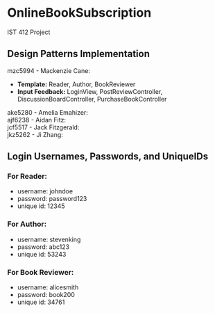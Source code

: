 # OnlineBookSubscription
IST 412 Project<br>

## Design Patterns Implementation
mzc5994 - Mackenzie Cane: <br> 

- **Template:** Reader, Author, BookReviewer
- **Input Feedback:** LoginView, PostReviewController, DiscussionBoardController, PurchaseBookController

ake5280 - Amelia Emahizer: <br> 
ajf6238 - Aidan Fitz: <br> 
jcf5517 - Jack Fitzgerald: <br> 
jkz5262 - Ji Zhang: <br> 

## Login Usernames, Passwords, and UniqueIDs
### For Reader: 
- username: johndoe
- password: password123
- unique id: 12345

### For Author:
- username: stevenking
- password: abc123
- unique id: 53243

### For Book Reviewer: 
- username: alicesmith
- password: book200
- unique id: 34761

